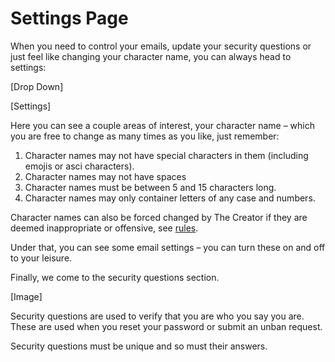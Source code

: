 # Settings Page

When you need to control your emails, update your security questions or just feel like changing your character name, you can always head to settings:

[Drop Down]

[Settings]

Here you can see a couple areas of interest, your character name – which you are free to change as many times as you like, just remember:

1. Character names may not have special characters in them (including emojis or asci characters).
2. Character names may not have spaces
3. Character names must be between 5 and 15 characters long.
4. Character names may only container letters of any case and numbers.

Character names can also be forced changed by The Creator if they are deemed inappropriate or offensive, see [rules](/information/rules).

Under that, you can see some email settings – you can turn these on and off to your leisure.

Finally, we come to the security questions section.

[Image]

Security questions are used to verify that you are who you say you are. These are used when you reset your password or submit an unban request.

Security questions must be unique and so must their answers.
